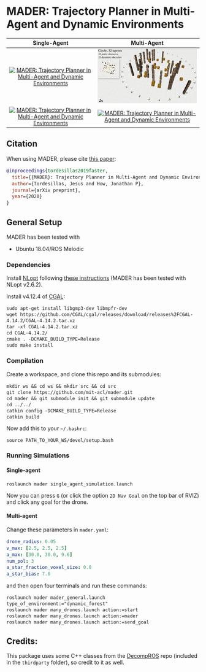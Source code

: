 # MADER: Trajectory Planner in Multi-Agent and Dynamic Environments #

Single-Agent               |  Multi-Agent           | 
:-------------------------:|:-------------------------:|
[![MADER: Trajectory Planner in Multi-Agent and Dynamic Environments](./mader/imgs/single_agent1.gif)](https://www.youtube.com/user/AerospaceControlsLab "MADER: Trajectory Planner in Multi-Agent and Dynamic Environments")      |  [![MADER: Trajectory Planner in Multi-Agent and Dynamic Environments](./mader/imgs/circle.gif)](https://www.youtube.com/user/AerospaceControlsLab "MADER: Trajectory Planner in Multi-Agent and Dynamic Environments") |  
[![MADER: Trajectory Planner in Multi-Agent and Dynamic Environments](./mader/imgs/single_agent2.gif)](https://www.youtube.com/user/AerospaceControlsLab "MADER: Trajectory Planner in Multi-Agent and Dynamic Environments")       |  [![MADER: Trajectory Planner in Multi-Agent and Dynamic Environments](./mader/imgs/sphere.gif)](https://www.youtube.com/user/AerospaceControlsLab "MADER: Trajectory Planner in Multi-Agent and Dynamic Environments")    |  

## Citation

When using MADER, please cite [this paper](https://www.google.com/):

```bibtex
@inproceedings{tordesillas2019faster,
  title={{MADER}: Trajectory Planner in Multi-Agent and Dynamic Environments},
  author={Tordesillas, Jesus and How, Jonathan P},
  journal={arXiv preprint},
  year={2020}
}
```

## General Setup
MADER has been tested with 
* Ubuntu 18.04/ROS Melodic 

### Dependencies

Install [NLopt](https://nlopt.readthedocs.io/en/latest/) following [these instructions](https://nlopt.readthedocs.io/en/latest/#download-and-installation) (MADER has been tested with NLopt v2.6.2).

Install v4.12.4 of [CGAL](https://www.cgal.org/): 

```
sudo apt-get install libgmp3-dev libmpfr-dev
wget https://github.com/CGAL/cgal/releases/download/releases%2FCGAL-4.14.2/CGAL-4.14.2.tar.xz
tar -xf CGAL-4.14.2.tar.xz
cd CGAL-4.14.2/
cmake . -DCMAKE_BUILD_TYPE=Release
sudo make install
```

### Compilation

Create a workspace, and clone this repo and its submodules:
```
mkdir ws && cd ws && mkdir src && cd src
git clone https://github.com/mit-acl/mader.git
cd mader && git submodule init && git submodule update
cd ../../
catkin config -DCMAKE_BUILD_TYPE=Release
catkin build
```

Now add this to your `~/.bashrc`: 
```
source PATH_TO_YOUR_WS/devel/setup.bash
```

### Running Simulations

#### Single-agent
```
roslaunch mader single_agent_simulation.launch
```
Now you can press `G` (or click the option `2D Nav Goal` on the top bar of RVIZ) and click any goal for the drone. 

#### Multi-agent

Change these parameters in `mader.yaml`:

```yaml
drone_radius: 0.05
v_max: [2.5, 2.5, 2.5]     
a_max: [30.0, 30.0, 9.6]  
num_pol: 3
a_star_fraction_voxel_size: 0.0
a_star_bias: 7.0
```

and then open four terminals and run these commands:

```
roslaunch mader mader_general.launch type_of_environment:="dynamic_forest"
roslaunch mader many_drones.launch action:=start
roslaunch mader many_drones.launch action:=mader
roslaunch mader many_drones.launch action:=send_goal
```

## Credits:
This package uses some C++ classes from the [DecompROS](https://github.com/sikang/DecompROS) repo (included in the `thirdparty` folder), so credit to it as well. 

